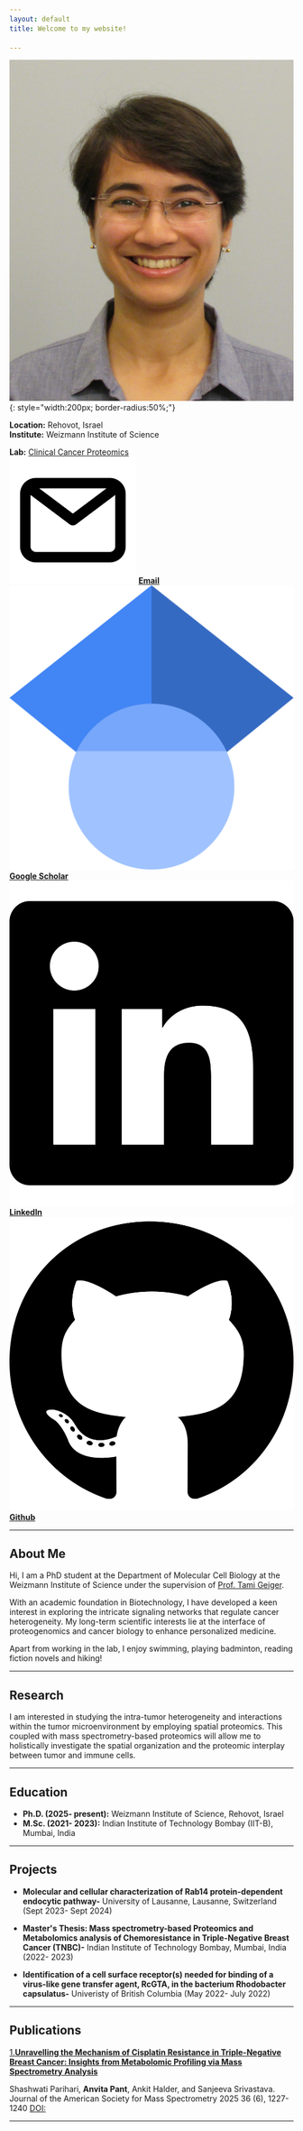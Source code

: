 ```yaml
---
layout: default
title: Welcome to my website!

---
```

  

![Your Photo](AP_linkedin_pic.JPG){: style="width:200px; border-radius:50%;"}


**Location:** Rehovot, Israel  
**Institute:** Weizmann Institute of Science

**Lab:** [Clinical Cancer Proteomics](https://www.weizmann.ac.il/mcb/TGeiger/home)  
![email](email.png) [**Email**](anvita.pant@weizmann.ac.il)  
![google_scholar](Google_Scholar_logo.svg) [**Google Scholar**](https://scholar.google.com/citations?user=0D6QbOUAAAAJ&hl=en)  
![linkedin](linkedin.svg) [**LinkedIn**](https://www.linkedin.com/in/anvita-pant/)   
![github](github.svg) [**Github**](https://github.com/pantanvita)

---
  
## About Me

Hi, I am a PhD student at the Department of Molecular Cell Biology at the Weizmann Institute of Science under the supervision of [Prof. Tami Geiger](https://www.weizmann.ac.il/mcb/TGeiger/home).

With an academic foundation in Biotechnology, I have developed a keen interest in exploring the intricate signaling networks that regulate cancer heterogeneity. My long-term scientific interests lie at the interface of proteogenomics and cancer biology to enhance personalized medicine.

Apart from working in the lab, I enjoy swimming, playing badminton, reading fiction novels and hiking!

---

## Research

I am interested in studying the intra-tumor heterogeneity and interactions within the tumor microenvironment by employing spatial proteomics. This coupled with mass spectrometry-based proteomics will allow me to holistically investigate the spatial organization and the proteomic interplay between tumor and immune cells.

---
  
## Education

- **Ph.D. (2025- present):** Weizmann Institute of Science, Rehovot, Israel 
- **M.Sc. (2021- 2023):** Indian Institute of Technology Bombay (IIT-B), Mumbai, India

---
  
## Projects

- **Molecular and cellular characterization of Rab14 protein-dependent endocytic pathway-** University of Lausanne, Lausanne, Switzerland (Sept 2023- Sept 2024)  
  
- **Master's Thesis: Mass spectrometry-based Proteomics and Metabolomics analysis of Chemoresistance in Triple-Negative Breast Cancer (TNBC)-** Indian Institute of Technology Bombay, Mumbai, India (2022- 2023)

- **Identification of a cell surface receptor(s) needed for binding of a virus-like gene transfer agent, RcGTA, in the bacterium Rhodobacter capsulatus-** Univeristy of British Columbia (May 2022- July 2022)
  
---
  
## Publications

[1.**Unravelling the Mechanism of Cisplatin Resistance in Triple-Negative Breast Cancer: Insights from Metabolomic Profiling via Mass Spectrometry Analysis**](https://pubs.acs.org/doi/10.1021/jasms.4c00445)

Shashwati Parihari, **Anvita Pant**, Ankit Halder, and Sanjeeva Srivastava. Journal of the American Society for Mass Spectrometry 2025 36 (6), 1227-1240
[DOI:](10.1021/jasms.4c00445)  

---



